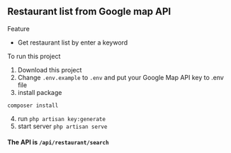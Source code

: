 ## Restaurant list from Google map API

Feature

- Get restaurant list by enter a keyword

To run this project
1. Download this project
2. Change ```.env.example``` to ```.env``` and put your Google Map API key to .env file
3. install package
```
composer install
```
4. run ```php artisan key:generate```
5. start server ```php artisan serve```

#### The API is <b>```/api/restaurant/search```</b>
